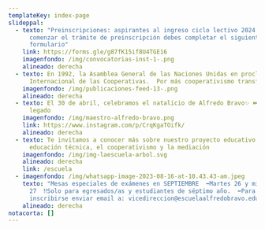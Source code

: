 ```yaml
---
templateKey: index-page
slideppal:
  - texto: "Preinscripciones: aspirantes al ingreso ciclo lectivo 2024. Para
      comenzar el trámite de preinscripción debes completar el siguiente
      formulario"
    link: https://forms.gle/g87fK15if8U4TGE16
    imagenfondo: /img/convocatorias-inst-1-.png
    alineado: derecha
  - texto: En 1992, la Asamblea General de las Naciones Unidas en proclama Día
      Internacional de las Cooperativas.  Por más cooperativismo transformador!
    imagenfondo: /img/publicaciones-feed-13-.png
    alineado: derecha
  - texto: El 30 de abril, celebramos el natalicio de Alfredo Bravo✨ ⏭️Su lucha como
      legado
    imagenfondo: /img/maestro-alfredo-bravo.png
    link: https://www.instagram.com/p/CrqKgaTOifk/
    alineado: derecha
  - texto: Te invitamos a conocer más sobre nuestro proyecto educativo, basado en la
      educación técnica, el cooperativismo y la mediación
    imagenfondo: /img/img-laescuela-arbol.svg
    alineado: derecha
    link: /escuela
  - imagenfondo: /img/whatsapp-image-2023-08-16-at-10.43.43-am.jpeg
    texto: "Mesas especiales de exámenes en SEPTIEMBRE  ➡️Martes 26 y miércoles
      27  ‼️Solo para egresados/as y estudiantes de séptimo año.  ➡️Para
      inscribirse enviar email a: vicedireccion@escuelaalfredobravo.edu.ar"
    alineado: derecha
notacorta: []
---
```

